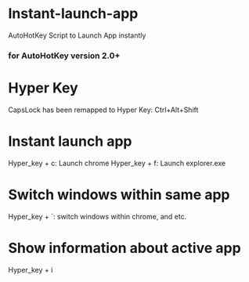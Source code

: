 # Instant-launch-app
AutoHotKey Script to Launch App instantly
### for AutoHotKey version 2.0+

# Hyper Key
CapsLock has been remapped to Hyper Key: Ctrl+Alt+Shift

# Instant launch app
Hyper_key + c: Launch chrome
Hyper_key + f: Launch explorer.exe

# Switch windows within same app
Hyper_key + `: switch windows within chrome, and etc.

# Show information about active app
Hyper_key + i


